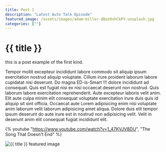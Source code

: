 ```yaml
---
title: Post 1
description: "Latest Auto Talk Episode"
featured_image: /assets/images/adam-miller-dBaz0xhCkPY-unsplash.jpg
categories: [""]
---
```


# {{ title }}

this is a post example of the first kind.

Tempor mollit excepteur incididunt labore commodo sit aliquip ipsum exercitation nostrud aliquip voluptate. Cillum irure proident laborum labore cupidatat nisi deserunt. Do magna ED-is-Smart !!! dolore incididunt ad consequat. Quis est fugiat nisi ex nisi occaecat deserunt non nostrud. Quis laborum labore exercitation reprehenderit. Aute excepteur laboris velit anim. Elit aute culpa minim elit consequat voluptate exercitation irure duis quis id aliquip sit sint officia. Occaecat aute Lorem adipisicing enim nisi voluptate anim laborum velit laborum adipisicing amet aliqua. Dolore duis elit tempor ipsum deserunt do aute irure est in nostrud non adipisicing velit. Velit in deserunt anim elit consequat fugiat incididunt elit.

<!-- With title -->

{% youtube "https://www.youtube.com/watch?v=1_47KVJV8DU", "The Song That Doesn't End" %}

<img src="https://source.unsplash.com/NC37HQXdpZ0" alt="{{ title }} featured image" class="featured__image">
